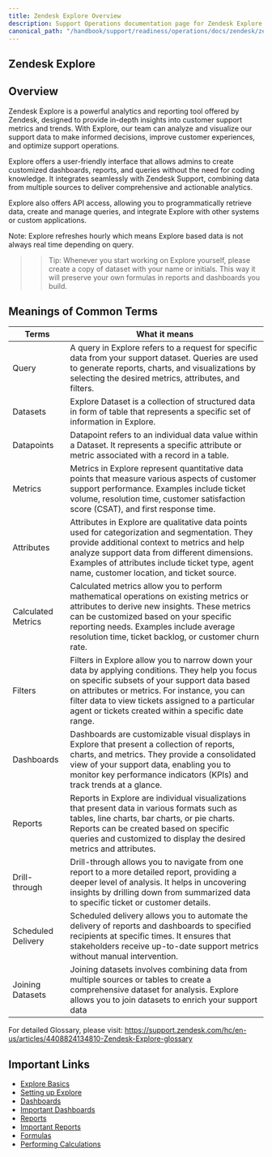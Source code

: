 ```yaml
---
title: Zendesk Explore Overview
description: Support Operations documentation page for Zendesk Explore
canonical_path: "/handbook/support/readiness/operations/docs/zendesk/zendesk-explore/overview"
---
```


## Zendesk Explore

## Overview

Zendesk Explore is a powerful analytics and reporting tool offered by Zendesk, designed to provide in-depth insights into customer support metrics and trends. With Explore, our team can analyze and visualize our support data to make informed decisions, improve customer experiences, and optimize support operations.

Explore offers a user-friendly interface that allows admins to create customized dashboards, reports, and queries without the need for coding knowledge. It integrates seamlessly with Zendesk Support, combining data from multiple sources to deliver comprehensive and actionable analytics.

Explore also offers API access, allowing you to programmatically retrieve data, create and manage queries, and integrate Explore with other systems or custom applications.

Note: Explore refreshes hourly which means Explore based data is not always real time depending on query.

>> Tip: Whenever you start working on Explore yourself, please create a copy of dataset with your name or initials. This way it will preserve your own formulas in reports and dashboards you build.

## Meanings of Common Terms

| Terms | What it means                                                                            |
|-----------------------|------------------------------------------------------------------------|
| Query | A query in Explore refers to a request for specific data from your support dataset. Queries are used to generate reports, charts, and visualizations by selecting the desired metrics, attributes, and filters.   |
| Datasets     | Explore Dataset is a collection of structured data in form of table that represents a specific set of information in Explore.     |
| Datapoints | Datapoint refers to an individual data value within a Dataset. It represents a specific attribute or metric associated with a record in a table.  |
| Metrics         | Metrics in Explore represent quantitative data points that measure various aspects of customer support performance. Examples include ticket volume, resolution time, customer satisfaction score (CSAT), and first response time.         |
| Attributes            | Attributes in Explore are qualitative data points used for categorization and segmentation. They provide additional context to metrics and help analyze support data from different dimensions. Examples of attributes include ticket type, agent name, customer location, and ticket source.             |
| Calculated Metrics | Calculated metrics allow you to perform mathematical operations on existing metrics or attributes to derive new insights. These metrics can be customized based on your specific reporting needs. Examples include average resolution time, ticket backlog, or customer churn rate. |
| Filters        | Filters in Explore allow you to narrow down your data by applying conditions. They help you focus on specific subsets of your support data based on attributes or metrics. For instance, you can filter data to view tickets assigned to a particular agent or tickets created within a specific date range.       |
| Dashboards      | Dashboards are customizable visual displays in Explore that present a collection of reports, charts, and metrics. They provide a consolidated view of your support data, enabling you to monitor key performance indicators (KPIs) and track trends at a glance.      |
| Reports    | Reports in Explore are individual visualizations that present data in various formats such as tables, line charts, bar charts, or pie charts. Reports can be created based on specific queries and customized to display the desired metrics and attributes.    |
| Drill-through      | Drill-through allows you to navigate from one report to a more detailed report, providing a deeper level of analysis. It helps in uncovering insights by drilling down from summarized data to specific ticket or customer details.      |
| Scheduled Delivery   | Scheduled delivery allows you to automate the delivery of reports and dashboards to specified recipients at specific times. It ensures that stakeholders receive up-to-date support metrics without manual intervention.    |
| Joining Datasets      | Joining datasets involves combining data from multiple sources or tables to create a comprehensive dataset for analysis. Explore allows you to join datasets to enrich your support data      |

For detailed Glossary, please visit: https://support.zendesk.com/hc/en-us/articles/4408824134810-Zendesk-Explore-glossary

## Important Links

 - [Explore Basics](~/content/handbook/support/readiness/operations/docs/zendesk/zendesk-explore/basics.md)
 - [Setting up Explore](~/content/handbook/support/readiness/operations/docs/zendesk/zendesk-explore/setting_up.md)
 - [Dashboards](~/content/handbook/support/readiness/operations/docs/zendesk/zendesk-explore/dashboards.md)
 - [Important Dashboards](~/content/handbook/support/readiness/operations/docs/zendesk/zendesk-explore/important_dashboards.md)
 - [Reports](~/content/handbook/support/readiness/operations/docs/zendesk/zendesk-explore/reports.md)
 - [Important Reports](~/content/handbook/support/readiness/operations/docs/zendesk/zendesk-explore/important_reports.md)
 - [Formulas](~/content/handbook/support/readiness/operations/docs/zendesk/zendesk-explore/formulas.md)
 - [Performing Calculations](~/content/handbook/support/readiness/operations/docs/zendesk/zendesk-explore/performing_calculations.md)
